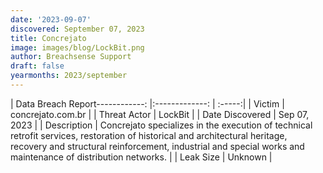 ```yaml
---
date: '2023-09-07'
discovered: September 07, 2023
title: Concrejato
image: images/blog/LockBit.png
author: Breachsense Support
draft: false
yearmonths: 2023/september
---
```


| Data Breach Report------------:     |:-------------:    | :-----:|
| Victim      | concrejato.com.br      | 
| Threat Actor      | LockBit      | 
| Date Discovered      | Sep 07, 2023      | 
| Description      | Concrejato specializes in the execution of technical retrofit services, restoration of historical and architectural heritage, recovery and structural reinforcement, industrial and special works and maintenance of distribution networks.      | 
| Leak Size      | Unknown      | 

